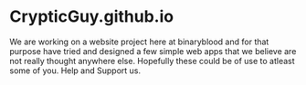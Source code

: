 # CrypticGuy.github.io
We are working on a website project here at binaryblood and for that purpose have tried and designed a few simple web apps that we believe are not really thought anywhere else. Hopefully these could be of use to atleast some of you. Help and Support us.
